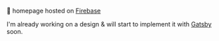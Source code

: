 💩 homepage hosted on [Firebase](https://firebase.google.com/)

I'm already working on a design & will start to implement it with
[Gatsby](https://www.gatsbyjs.org/) soon.